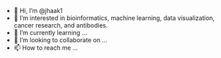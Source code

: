 - 👋 Hi, I’m @jhaak1
- 👀 I’m interested in bioinformatics, machine learning, data visualization, cancer research, and antibodies.
- 🌱 I’m currently learning ...
- 💞️ I’m looking to collaborate on ...
- 📫 How to reach me ...

<!---
jhaak1/jhaak1 is a ✨ special ✨ repository because its `README.md` (this file) appears on your GitHub profile.
You can click the Preview link to take a look at your changes.
--->
